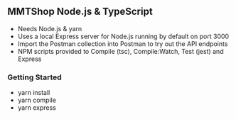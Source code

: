 ## MMTShop Node.js & TypeScript

- Needs Node.js & yarn
- Uses a local Express server for Node.js running by default on port 3000
- Import the Postman collection into Postman to try out the API endpoints
- NPM scripts provided to Compile (tsc), Compile:Watch, Test (jest) and Express

### Getting Started

- yarn install
- yarn compile
- yarn express

